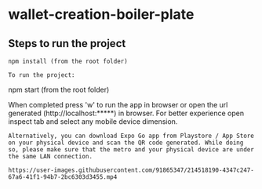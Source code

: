 # wallet-creation-boiler-plate

## <B> Steps to run the project </B>

```
npm install (from the root folder)

To run the project:
```
npm start (from the root folder)

When completed press 'w' to run the app in browser or open the url generated (http://localhost:*****) in browser. For better experience open inspect tab and select any mobile device dimension.

```
Alternatively, you can download Expo Go app from Playstore / App Store on your physical device and scan the QR code generated. While doing so, please make sure that the metro and your physical device are under the same LAN connection.

https://user-images.githubusercontent.com/91865347/214518190-4347c247-67a6-41f1-94b7-2bc6303d3455.mp4


